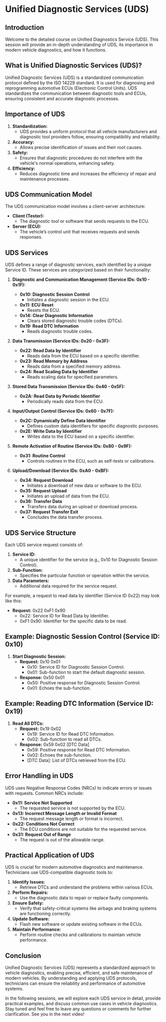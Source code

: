 
# Unified Diagnostic Services (UDS)

## Introduction

Welcome to the detailed course on Unified Diagnostics Service (UDS). This session will provide an in-depth understanding of UDS, its importance in modern vehicle diagnostics, and how it functions.

## What is Unified Diagnostic Services (UDS)?

Unified Diagnostic Services (UDS) is a standardized communication protocol defined by the ISO 14229 standard. It is used for diagnosing and reprogramming automotive ECUs (Electronic Control Units). UDS standardizes the communication between diagnostic tools and ECUs, ensuring consistent and accurate diagnostic processes.

## Importance of UDS

1. **Standardization:**
   - UDS provides a uniform protocol that all vehicle manufacturers and diagnostic tool providers follow, ensuring compatibility and reliability.
2. **Accuracy:**
   - Allows precise identification of issues and their root causes.
3. **Safety:**
   - Ensures that diagnostic procedures do not interfere with the vehicle's normal operations, enhancing safety.
4. **Efficiency:**
   - Reduces diagnostic time and increases the efficiency of repair and maintenance processes.

## UDS Communication Model

The UDS communication model involves a client-server architecture:

- **Client (Tester):**
  - The diagnostic tool or software that sends requests to the ECU.
- **Server (ECU):**
  - The vehicle’s control unit that receives requests and sends responses.

## UDS Services

UDS defines a range of diagnostic services, each identified by a unique Service ID. These services are categorized based on their functionality:

1. **Diagnostic and Communication Management (Service IDs: 0x10 - 0x1F):**

   - **0x10: Diagnostic Session Control**
     - Initiates a diagnostic session in the ECU.
   - **0x11: ECU Reset**
     - Resets the ECU.
   - **0x14: Clear Diagnostic Information**
     - Clears stored diagnostic trouble codes (DTCs).
   - **0x19: Read DTC Information**
     - Reads diagnostic trouble codes.
2. **Data Transmission (Service IDs: 0x20 - 0x3F):**

   - **0x22: Read Data by Identifier**
     - Reads data from the ECU based on a specific identifier.
   - **0x23: Read Memory by Address**
     - Reads data from a specified memory address.
   - **0x24: Read Scaling Data by Identifier**
     - Reads scaling data for specified parameters.
3. **Stored Data Transmission (Service IDs: 0x40 - 0x5F):**

   - **0x2A: Read Data by Periodic Identifier**
     - Periodically reads data from the ECU.
4. **Input/Output Control (Service IDs: 0x60 - 0x7F):**

   - **0x2C: Dynamically Define Data Identifier**
     - Defines custom data identifiers for specific diagnostic purposes.
   - **0x2E: Write Data by Identifier**
     - Writes data to the ECU based on a specific identifier.
5. **Remote Activation of Routine (Service IDs: 0x80 - 0x9F):**

   - **0x31: Routine Control**
     - Controls routines in the ECU, such as self-tests or calibrations.
6. **Upload/Download (Service IDs: 0xA0 - 0xBF):**

   - **0x34: Request Download**
     - Initiates a download of new data or software to the ECU.
   - **0x35: Request Upload**
     - Initiates an upload of data from the ECU.
   - **0x36: Transfer Data**
     - Transfers data during an upload or download process.
   - **0x37: Request Transfer Exit**
     - Concludes the data transfer process.

## UDS Service Structure

Each UDS service request consists of:

1. **Service ID:**
   - A unique identifier for the service (e.g., 0x10 for Diagnostic Session Control).
2. **Sub-Function:**
   - Specifies the particular function or operation within the service.
3. **Data Parameters:**
   - Additional data required for the service request.

For example, a request to read data by identifier (Service ID 0x22) may look like this:

- **Request:** 0x22 0xF1 0x90
  - 0x22: Service ID for Read Data by Identifier.
  - 0xF1 0x90: Identifier for the specific data to be read.

## Example: Diagnostic Session Control (Service ID: 0x10)

1. **Start Diagnostic Session:**
   - **Request:** 0x10 0x01
     - 0x10: Service ID for Diagnostic Session Control.
     - 0x01: Sub-function to start the default diagnostic session.
   - **Response:** 0x50 0x01
     - 0x50: Positive response for Diagnostic Session Control.
     - 0x01: Echoes the sub-function.

## Example: Reading DTC Information (Service ID: 0x19)

1. **Read All DTCs:**
   - **Request:** 0x19 0x02
     - 0x19: Service ID for Read DTC Information.
     - 0x02: Sub-function to read all DTCs.
   - **Response:** 0x59 0x02 [DTC Data]
     - 0x59: Positive response for Read DTC Information.
     - 0x02: Echoes the sub-function.
     - [DTC Data]: List of DTCs retrieved from the ECU.

## Error Handling in UDS

UDS uses Negative Response Codes (NRCs) to indicate errors or issues with requests. Common NRCs include:

- **0x11: Service Not Supported**
  - The requested service is not supported by the ECU.
- **0x13: Incorrect Message Length or Invalid Format**
  - The request message length or format is incorrect.
- **0x22: Conditions Not Correct**
  - The ECU conditions are not suitable for the requested service.
- **0x31: Request Out of Range**
  - The request is out of the allowable range.

## Practical Application of UDS

UDS is crucial for modern automotive diagnostics and maintenance. Technicians use UDS-compatible diagnostic tools to:

1. **Identify Issues:**
   - Retrieve DTCs and understand the problems within various ECUs.
2. **Perform Repairs:**
   - Use the diagnostic data to repair or replace faulty components.
3. **Ensure Safety:**
   - Verify that safety-critical systems like airbags and braking systems are functioning correctly.
4. **Update Software:**
   - Flash new software or update existing software in the ECUs.
5. **Maintain Performance:**
   - Perform routine checks and calibrations to maintain vehicle performance.

## Conclusion

Unified Diagnostic Services (UDS) represents a standardized approach to vehicle diagnostics, enabling precise, efficient, and safe maintenance of modern vehicles. By understanding and applying UDS protocols, technicians can ensure the reliability and performance of automotive systems.

In the following sessions, we will explore each UDS service in detail, provide practical examples, and discuss common use cases in vehicle diagnostics. Stay tuned and feel free to leave any questions or comments for further clarification. See you in the next video!
